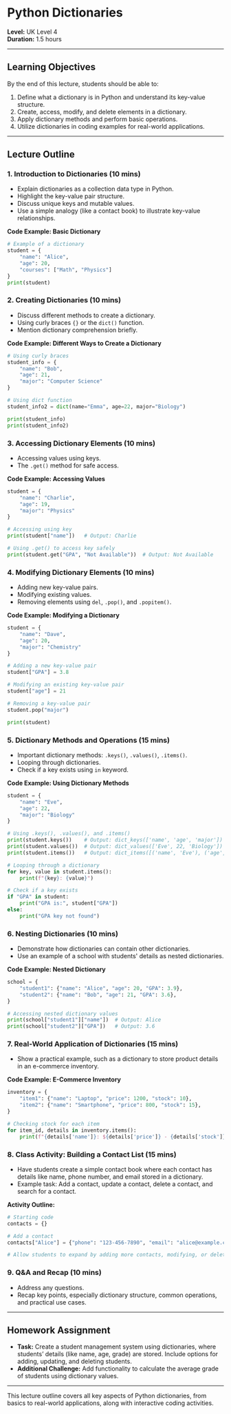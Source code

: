 
# Python Dictionaries

**Level:** UK Level 4  
**Duration:** 1.5 hours

---

## Learning Objectives
By the end of this lecture, students should be able to:
1. Define what a dictionary is in Python and understand its key-value structure.
2. Create, access, modify, and delete elements in a dictionary.
3. Apply dictionary methods and perform basic operations.
4. Utilize dictionaries in coding examples for real-world applications.

---

## Lecture Outline

### 1. Introduction to Dictionaries (10 mins)
- Explain dictionaries as a collection data type in Python.
- Highlight the key-value pair structure.
- Discuss unique keys and mutable values.
- Use a simple analogy (like a contact book) to illustrate key-value relationships.

**Code Example: Basic Dictionary**  
```python
# Example of a dictionary
student = {
    "name": "Alice",
    "age": 20,
    "courses": ["Math", "Physics"]
}
print(student)
```

### 2. Creating Dictionaries (10 mins)
- Discuss different methods to create a dictionary.
- Using curly braces `{}` or the `dict()` function.
- Mention dictionary comprehension briefly.

**Code Example: Different Ways to Create a Dictionary**  
```python
# Using curly braces
student_info = {
    "name": "Bob",
    "age": 21,
    "major": "Computer Science"
}

# Using dict function
student_info2 = dict(name="Emma", age=22, major="Biology")

print(student_info)
print(student_info2)
```

### 3. Accessing Dictionary Elements (10 mins)
- Accessing values using keys.
- The `.get()` method for safe access.

**Code Example: Accessing Values**  
```python
student = {
    "name": "Charlie",
    "age": 19,
    "major": "Physics"
}

# Accessing using key
print(student["name"])   # Output: Charlie

# Using .get() to access key safely
print(student.get("GPA", "Not Available"))  # Output: Not Available
```

### 4. Modifying Dictionary Elements (10 mins)
- Adding new key-value pairs.
- Modifying existing values.
- Removing elements using `del`, `.pop()`, and `.popitem()`.

**Code Example: Modifying a Dictionary**  
```python
student = {
    "name": "Dave",
    "age": 20,
    "major": "Chemistry"
}

# Adding a new key-value pair
student["GPA"] = 3.8

# Modifying an existing key-value pair
student["age"] = 21

# Removing a key-value pair
student.pop("major")

print(student)
```

### 5. Dictionary Methods and Operations (15 mins)
- Important dictionary methods: `.keys()`, `.values()`, `.items()`.
- Looping through dictionaries.
- Check if a key exists using `in` keyword.

**Code Example: Using Dictionary Methods**  
```python
student = {
    "name": "Eve",
    "age": 22,
    "major": "Biology"
}

# Using .keys(), .values(), and .items()
print(student.keys())    # Output: dict_keys(['name', 'age', 'major'])
print(student.values())  # Output: dict_values(['Eve', 22, 'Biology'])
print(student.items())   # Output: dict_items([('name', 'Eve'), ('age', 22), ('major', 'Biology')])

# Looping through a dictionary
for key, value in student.items():
    print(f"{key}: {value}")

# Check if a key exists
if "GPA" in student:
    print("GPA is:", student["GPA"])
else:
    print("GPA key not found")
```

### 6. Nesting Dictionaries (10 mins)
- Demonstrate how dictionaries can contain other dictionaries.
- Use an example of a school with students' details as nested dictionaries.

**Code Example: Nested Dictionary**  
```python
school = {
    "student1": {"name": "Alice", "age": 20, "GPA": 3.9},
    "student2": {"name": "Bob", "age": 21, "GPA": 3.6},
}

# Accessing nested dictionary values
print(school["student1"]["name"])  # Output: Alice
print(school["student2"]["GPA"])   # Output: 3.6
```

### 7. Real-World Application of Dictionaries (15 mins)
- Show a practical example, such as a dictionary to store product details in an e-commerce inventory.

**Code Example: E-Commerce Inventory**  
```python
inventory = {
    "item1": {"name": "Laptop", "price": 1200, "stock": 10},
    "item2": {"name": "Smartphone", "price": 800, "stock": 15},
}

# Checking stock for each item
for item_id, details in inventory.items():
    print(f"{details['name']}: ${details['price']} - {details['stock']} in stock")
```

### 8. Class Activity: Building a Contact List (15 mins)
- Have students create a simple contact book where each contact has details like name, phone number, and email stored in a dictionary.
- Example task: Add a contact, update a contact, delete a contact, and search for a contact.

**Activity Outline:**  
```python
# Starting code
contacts = {}

# Add a contact
contacts["Alice"] = {"phone": "123-456-7890", "email": "alice@example.com"}

# Allow students to expand by adding more contacts, modifying, or deleting them
```

### 9. Q&A and Recap (10 mins)
- Address any questions.
- Recap key points, especially dictionary structure, common operations, and practical use cases.

---

## Homework Assignment
- **Task:** Create a student management system using dictionaries, where students’ details (like name, age, grade) are stored. Include options for adding, updating, and deleting students.
- **Additional Challenge:** Add functionality to calculate the average grade of students using dictionary values.

---

This lecture outline covers all key aspects of Python dictionaries, from basics to real-world applications, along with interactive coding activities.
